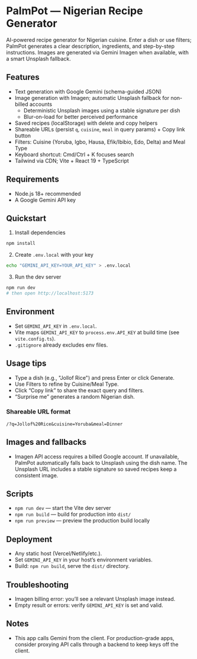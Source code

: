 # PalmPot — Nigerian Recipe Generator

AI-powered recipe generator for Nigerian cuisine. Enter a dish or use filters; PalmPot generates a clear description, ingredients, and step-by-step instructions. Images are generated via Gemini Imagen when available, with a smart Unsplash fallback.

## Features

- Text generation with Google Gemini (schema-guided JSON)
- Image generation with Imagen; automatic Unsplash fallback for non-billed accounts
  - Deterministic Unsplash images using a stable signature per dish
  - Blur-on-load for better perceived performance
- Saved recipes (localStorage) with delete and copy helpers
- Shareable URLs (persist `q`, `cuisine`, `meal` in query params) + Copy link button
- Filters: Cuisine (Yoruba, Igbo, Hausa, Efik/Ibibio, Edo, Delta) and Meal Type
- Keyboard shortcut: Cmd/Ctrl + K focuses search
- Tailwind via CDN; Vite + React 19 + TypeScript

## Requirements

- Node.js 18+ recommended
- A Google Gemini API key

## Quickstart

1) Install dependencies

```bash
npm install
```

2) Create `.env.local` with your key

```bash
echo "GEMINI_API_KEY=YOUR_API_KEY" > .env.local
```

3) Run the dev server

```bash
npm run dev
# then open http://localhost:5173
```

## Environment

- Set `GEMINI_API_KEY` in `.env.local`.
- Vite maps `GEMINI_API_KEY` to `process.env.API_KEY` at build time (see `vite.config.ts`).
- `.gitignore` already excludes env files.

## Usage tips

- Type a dish (e.g., "Jollof Rice") and press Enter or click Generate.
- Use Filters to refine by Cuisine/Meal Type.
- Click “Copy link” to share the exact query and filters.
- “Surprise me” generates a random Nigerian dish.

### Shareable URL format

```
/?q=Jollof%20Rice&cuisine=Yoruba&meal=Dinner
```

## Images and fallbacks

- Imagen API access requires a billed Google account. If unavailable, PalmPot automatically falls back to Unsplash using the dish name. The Unsplash URL includes a stable signature so saved recipes keep a consistent image.

## Scripts

- `npm run dev` — start the Vite dev server
- `npm run build` — build for production into `dist/`
- `npm run preview` — preview the production build locally

## Deployment

- Any static host (Vercel/Netlify/etc.).
- Set `GEMINI_API_KEY` in your host’s environment variables.
- Build: `npm run build`, serve the `dist/` directory.

## Troubleshooting

- Imagen billing error: you’ll see a relevant Unsplash image instead.
- Empty result or errors: verify `GEMINI_API_KEY` is set and valid.

## Notes

- This app calls Gemini from the client. For production-grade apps, consider proxying API calls through a backend to keep keys off the client.
